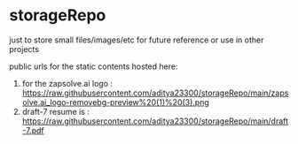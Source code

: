 # storageRepo
just to store small files/images/etc for future reference or use in other projects

public urls for the static contents hosted here:
1. for the zapsolve.ai logo : https://raw.githubusercontent.com/aditya23300/storageRepo/main/zapsolve.ai_logo-removebg-preview%20(1)%20(3).png
2. draft-7 resume is : https://raw.githubusercontent.com/aditya23300/storageRepo/main/draft-7.pdf
